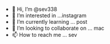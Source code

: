 - 👋 Hi, I’m @sev338
- 👀 I’m interested in ...instagram
- 🌱 I’m currently learning ... post
- 💞️ I’m looking to collaborate on ... mac
- 📫 How to reach me ... sev

<!---
sev338/sev338 is a ✨ special ✨ repository because its `README.md` (this file) appears on your GitHub profile.
You can click the Preview link to take a look at your changes.
--->
